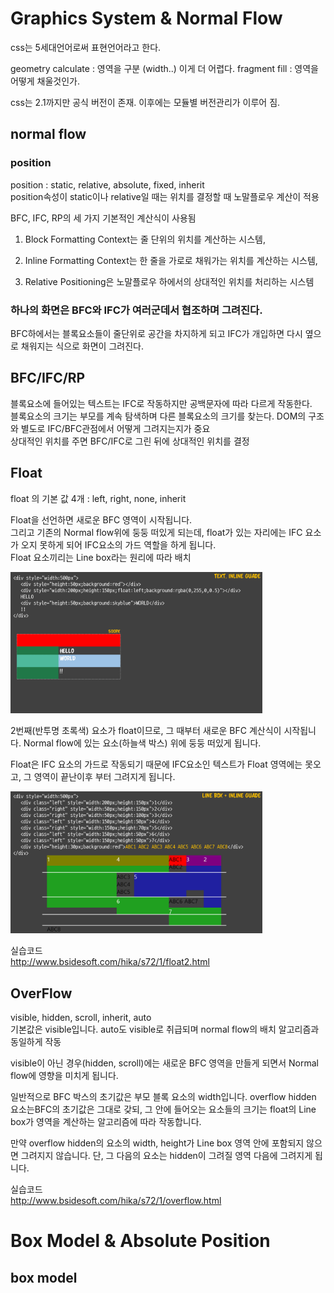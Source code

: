 # Graphics System & Normal Flow

css는 5세대언어로써 표현언어라고 한다.  

geometry calculate : 영역을 구분 (width..) 이게 더 어렵다.
fragment fill : 영역을 어떻게 채울것인가.  

css는 2.1까지만 공식 버전이 존재. 이후에는 모듈별 버전관리가 이루어 짐.  

## normal flow

### position

position : static, relative, absolute, fixed, inherit  
position속성이 static이나 relative일 때는 위치를 결정할 때 노말플로우 계산이 적용 

BFC, IFC, RP의 세 가지 기본적인 계산식이 사용됨  

1. Block Formatting Context는 줄 단위의 위치를 계산하는 시스템,

2. Inline Formatting Context는 한 줄을 가로로 채워가는 위치를 계산하는 시스템,

3. Relative Positioning은 노말플로우 하에서의 상대적인 위치를 처리하는 시스템

### 하나의 화면은 BFC와 IFC가 여러군데서 협조하며 그려진다.  

BFC하에서는 블록요소들이 줄단위로 공간을 차지하게 되고 IFC가 개입하면 다시 옆으로 채워지는 식으로 화면이 그려진다.  

## BFC/IFC/RP

블록요소에 들어있는 텍스트는 IFC로 작동하지만 공백문자에 따라 다르게 작동한다.  
블록요소의 크기는 부모를 계속 탐색하며 다른 블록요소의 크기를 찾는다.
DOM의 구조와 별도로 IFC/BFC관점에서 어떻게 그려지는지가 중요  
상대적인 위치를 주면 BFC/IFC로 그린 뒤에 상대적인 위치를 결정  

## Float

float 의 기본 값 4개 : left, right, none, inherit  

Float을 선언하면 새로운 BFC 영역이 시작됩니다.   
그리고 기존의 Normal flow위에 둥둥 떠있게 되는데, float가 있는 자리에는 IFC 요소가 오지 못하게 되어 IFC요소의 가드 역할을 하게 됩니다.  
Float 요소끼리는 Line box라는 원리에 따라 배치  

<img src="./ch1_float.png" width="80%" height="80%">

2번째(반투명 초록색) 요소가 float이므로, 그 때부터 새로운 BFC 계산식이 시작됩니다. Normal flow에 있는 요소(하늘색 박스) 위에 둥둥 떠있게 됩니다.  

Float은 IFC 요소의 가드로 작동되기 때문에 IFC요소인 텍스트가 Float 영역에는 못오고, 그 영역이 끝난이후 부터 그려지게 됩니다.  

<img src="./ch1_linebox.png" width="80%" height="80%">

실습코드  
http://www.bsidesoft.com/hika/s72/1/float2.html  

## OverFlow

visible, hidden, scroll, inherit, auto  
기본값은 visible입니다. auto도 visible로 취급되며 normal flow의 배치 알고리즘과 동일하게 작동  

visible이 아닌 경우(hidden, scroll)에는 새로운 BFC 영역을 만들게 되면서 Normal flow에 영향을 미치게 됩니다.  

일반적으로 BFC 박스의 초기값은 부모 블록 요소의 width입니다. overflow hidden 요소는BFC의 초기값은 그대로 갖되, 그 안에 들어오는 요소들의 크기는 float의 Line box가 영역을 계산하는 알고리즘에 따라 작동합니다.  

만약 overflow hidden의 요소의 width, height가 Line box 영역 안에 포함되지 않으면 그려지지 않습니다. 단, 그 다음의 요소는 hidden이 그려질 영역 다음에 그려지게 됩니다.  

실습코드  
http://www.bsidesoft.com/hika/s72/1/overflow.html  

# Box Model & Absolute Position

## box model


